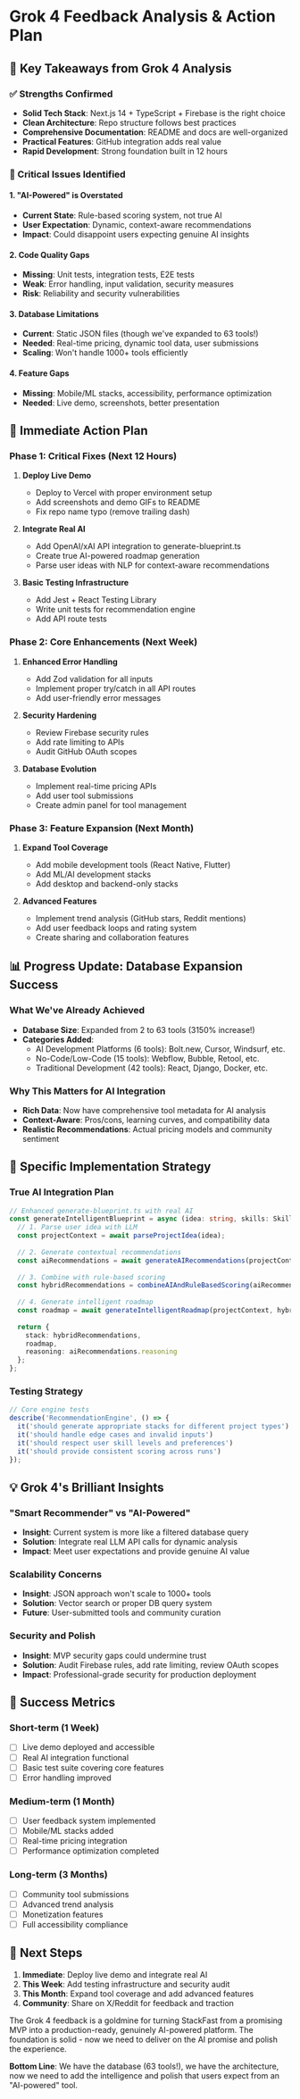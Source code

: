 # Grok 4 Feedback Analysis & Action Plan

## 🎯 Key Takeaways from Grok 4 Analysis

### ✅ Strengths Confirmed
- **Solid Tech Stack**: Next.js 14 + TypeScript + Firebase is the right choice
- **Clean Architecture**: Repo structure follows best practices
- **Comprehensive Documentation**: README and docs are well-organized
- **Practical Features**: GitHub integration adds real value
- **Rapid Development**: Strong foundation built in 12 hours

### 🚨 Critical Issues Identified

#### 1. **"AI-Powered" is Overstated**
- **Current State**: Rule-based scoring system, not true AI
- **User Expectation**: Dynamic, context-aware recommendations
- **Impact**: Could disappoint users expecting genuine AI insights

#### 2. **Code Quality Gaps**
- **Missing**: Unit tests, integration tests, E2E tests
- **Weak**: Error handling, input validation, security measures
- **Risk**: Reliability and security vulnerabilities

#### 3. **Database Limitations**
- **Current**: Static JSON files (though we've expanded to 63 tools!)
- **Needed**: Real-time pricing, dynamic tool data, user submissions
- **Scaling**: Won't handle 1000+ tools efficiently

#### 4. **Feature Gaps**
- **Missing**: Mobile/ML stacks, accessibility, performance optimization
- **Needed**: Live demo, screenshots, better presentation

## 🚀 Immediate Action Plan

### Phase 1: Critical Fixes (Next 12 Hours)
1. **Deploy Live Demo**
   - Deploy to Vercel with proper environment setup
   - Add screenshots and demo GIFs to README
   - Fix repo name typo (remove trailing dash)

2. **Integrate Real AI**
   - Add OpenAI/xAI API integration to generate-blueprint.ts
   - Create true AI-powered roadmap generation
   - Parse user ideas with NLP for context-aware recommendations

3. **Basic Testing Infrastructure**
   - Add Jest + React Testing Library
   - Write unit tests for recommendation engine
   - Add API route tests

### Phase 2: Core Enhancements (Next Week)
1. **Enhanced Error Handling**
   - Add Zod validation for all inputs
   - Implement proper try/catch in all API routes
   - Add user-friendly error messages

2. **Security Hardening**
   - Review Firebase security rules
   - Add rate limiting to APIs
   - Audit GitHub OAuth scopes

3. **Database Evolution**
   - Implement real-time pricing APIs
   - Add user tool submissions
   - Create admin panel for tool management

### Phase 3: Feature Expansion (Next Month)
1. **Expand Tool Coverage**
   - Add mobile development tools (React Native, Flutter)
   - Add ML/AI development stacks
   - Add desktop and backend-only stacks

2. **Advanced Features**
   - Implement trend analysis (GitHub stars, Reddit mentions)
   - Add user feedback loops and rating system
   - Create sharing and collaboration features

## 📊 Progress Update: Database Expansion Success

### What We've Already Achieved
- **Database Size**: Expanded from 2 to 63 tools (3150% increase!)
- **Categories Added**: 
  - AI Development Platforms (6 tools): Bolt.new, Cursor, Windsurf, etc.
  - No-Code/Low-Code (15 tools): Webflow, Bubble, Retool, etc.
  - Traditional Development (42 tools): React, Django, Docker, etc.

### Why This Matters for AI Integration
- **Rich Data**: Now have comprehensive tool metadata for AI analysis
- **Context-Aware**: Pros/cons, learning curves, and compatibility data
- **Realistic Recommendations**: Actual pricing models and community sentiment

## 🎪 Specific Implementation Strategy

### True AI Integration Plan
```typescript
// Enhanced generate-blueprint.ts with real AI
const generateIntelligentBlueprint = async (idea: string, skills: Skills, preferences: Preferences) => {
  // 1. Parse user idea with LLM
  const projectContext = await parseProjectIdea(idea);
  
  // 2. Generate contextual recommendations
  const aiRecommendations = await generateAIRecommendations(projectContext, skills);
  
  // 3. Combine with rule-based scoring
  const hybridRecommendations = combineAIAndRuleBasedScoring(aiRecommendations, staticScoring);
  
  // 4. Generate intelligent roadmap
  const roadmap = await generateIntelligentRoadmap(projectContext, hybridRecommendations);
  
  return {
    stack: hybridRecommendations,
    roadmap,
    reasoning: aiRecommendations.reasoning
  };
};
```

### Testing Strategy
```typescript
// Core engine tests
describe('RecommendationEngine', () => {
  it('should generate appropriate stacks for different project types')
  it('should handle edge cases and invalid inputs')
  it('should respect user skill levels and preferences')
  it('should provide consistent scoring across runs')
});
```

## 💡 Grok 4's Brilliant Insights

### "Smart Recommender" vs "AI-Powered"
- **Insight**: Current system is more like a filtered database query
- **Solution**: Integrate real LLM API calls for dynamic analysis
- **Impact**: Meet user expectations and provide genuine AI value

### Scalability Concerns
- **Insight**: JSON approach won't scale to 1000+ tools
- **Solution**: Vector search or proper DB query system
- **Future**: User-submitted tools and community curation

### Security and Polish
- **Insight**: MVP security gaps could undermine trust
- **Solution**: Audit Firebase rules, add rate limiting, review OAuth scopes
- **Impact**: Professional-grade security for production deployment

## 🎯 Success Metrics

### Short-term (1 Week)
- [ ] Live demo deployed and accessible
- [ ] Real AI integration functional
- [ ] Basic test suite covering core features
- [ ] Error handling improved

### Medium-term (1 Month)
- [ ] User feedback system implemented
- [ ] Mobile/ML stacks added
- [ ] Real-time pricing integration
- [ ] Performance optimization completed

### Long-term (3 Months)
- [ ] Community tool submissions
- [ ] Advanced trend analysis
- [ ] Monetization features
- [ ] Full accessibility compliance

## 🚀 Next Steps

1. **Immediate**: Deploy live demo and integrate real AI
2. **This Week**: Add testing infrastructure and security audit
3. **This Month**: Expand tool coverage and add advanced features
4. **Community**: Share on X/Reddit for feedback and traction

The Grok 4 feedback is a goldmine for turning StackFast from a promising MVP into a production-ready, genuinely AI-powered platform. The foundation is solid - now we need to deliver on the AI promise and polish the experience.

**Bottom Line**: We have the database (63 tools!), we have the architecture, now we need to add the intelligence and polish that users expect from an "AI-powered" tool.
